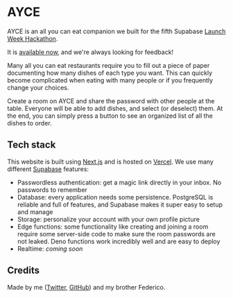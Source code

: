 # AYCE

AYCE is an all you can eat companion we built for the fifth Supabase [Launch Week Hackathon](https://supabase.com/blog/launch-week-5-hackathon).

It is [available now](https://ayce.vercel.app), and we're always looking for feedback!

Many all you can eat restaurants require you to fill out a piece of paper documenting how many dishes of each type you want. This can quickly become complicated when eating with many people or if you frequently change your choices.

Create a room on AYCE and share the password with other people at the table. Everyone will be able to add dishes, and select (or deselect) them. At the end, you can simply press a button to see an organized list of all the dishes to order.

## Tech stack

This website is built using [Next.js](https://nextjs.org/) and is hosted on [Vercel](https://vercel.com/). We use many different [Supabase](https://supabase.com) features:

- Passwordless authentication: get a magic link directly in your inbox. No passwords to remember
- Database: every application needs some persistence. PostgreSQL is reliable and full of features, and Supabase makes it super easy to setup and manage
- Storage: personalize your account with your own profile picture
- Edge functions: some functionality like creating and joining a room require some server-side code to make sure the room passwords are not leaked. Deno functions work incredibly well and are easy to deploy
- Realtime: _coming soon_

## Credits

Made by me ([Twitter](https://twitter.com/emilioschepis), [GitHub](https://github.com/emilioschepis)) and my brother Federico.

